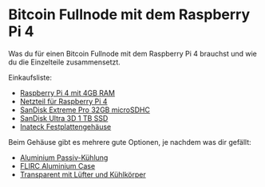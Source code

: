 # Bitcoin Fullnode mit dem Raspberry Pi 4

Was du für einen Bitcoin Fullnode mit dem Raspberry Pi 4 brauchst und wie du die Einzelteile zusammensetzt.

<YouTube
  title="Bitcoin Fullnode mit dem Raspberry Pi 4"
  url="https://youtube.com/watch?v=pWJFFLpElT0"
/>

Einkaufsliste:

- [Raspberry Pi 4 mit 4GB RAM](https://amzn.to/2PgXg4X)
- [Netzteil für Raspberry Pi 4](https://amzn.to/3tMGlGz)
- [SanDisk Extreme Pro 32GB microSDHC](https://amzn.to/32IG2Rc)
- [SanDisk Ultra 3D 1 TB SSD](https://amzn.to/2PkAeKE)
- [Inateck Festplattengehäuse](https://amzn.to/3nnz7Gz)

Beim Gehäuse gibt es mehrere gute Optionen, je nachdem was dir gefällt:

- [Aluminium Passiv-Kühlung](https://amzn.to/3tNJUfG)
- [FLIRC Aluminium Case](https://amzn.to/3tN66Gx)
- [Transparent mit Lüfter und Kühlkörper](https://amzn.to/3dJWjM4)
